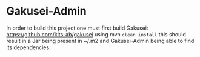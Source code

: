 # Gakusei-Admin

In order to build this project one must first build Gakusei: https://github.com/kits-ab/gakusei using mvn `clean install`
this should result in a Jar being present in ~/.m2 and Gakusei-Admin being able to find its dependencies.
